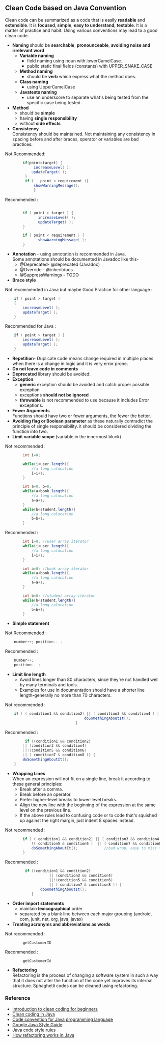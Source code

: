 ﻿## Clean Code based on Java Convention

Clean code can be summarized as a code that is easily **readable** and **extensible**. It is **focused**, **simple**, **easy to understand**, **testable**. It is a matter of practice and habit. Using various conventions may lead to a good clean code.

- **Naming** should be  **searchable**, **pronounceable**, **avoiding noise and irrelevant word**
  - **Variable naming**
    - field naming using noun with lowerCamelCase.
    - public static final fields (constants) with UPPER_SNAKE_CASE
  - **Method naming**
    - should be **verb** which express what the method does.
  - **Class naming**
    - using UpperCamelCase
  - **Javatests naming**
    - use an underscore to separate what's being tested from the specific case being tested.
- **Method**
  - should be **simple**
  - having **single responsibility**
  - without **side effects**
- **Consistency**  
  Consistency should be maintained. Not maintaining any consistency in spacing before and after braces, operator or variables are bad practices.

Not Recommended:

```java
	    if(point>target) {
	    	 increaseLevel( );
	        updateTarget( );
	     }
	     if	(	point < requirement	){
		     showWarningMessage();
		     }
```

Recommended :

```java

	    if ( point > target ) {
	    	   increaseLevel( );
	    	   updateTarget( );
	    }

	    if ( point < requirement ) {
	    	   showWarningMessage( );
	    }
```

- **Annotation** - using annotation is recommended in Java.  
  Some annotations should be documented in Javadoc like this- 
  - @Deprecated- @deprecated (Javadoc) 
  - @Override - @inheritdocs 
  - @SuppressWarnings - TODO
- **Brace style**  

Not recommended in Java but maybe Good Practice for other language :

```java
	if ( point > target )
	{
		increaseLevel( );
		updateTarget( );
	}
```

Recommended for Java :

```java
	if ( point > target ) {
		increaseLevel( );
		updateTarget( );
	}
```

- **Repetition**- Duplicate code means change required in multiple places when there is a change in logic and it is very error prone.
- **Do not leave code in comments**
- **Deprecated** library should be avoided.
- **Exception**
  - **generic** exception should be avoided and catch proper possible exception
  - exceptions **should not be ignored**
  - **throwable** is not recommended to use because it includes Error exceptions.
- **Fewer Arguments**  
  Functions should have two or fewer arguments, the fewer the better.
- **Avoiding flag or Boolean parameter** as these naturally contradict the principle of single responsibility. it should be considered dividing the function into two.
- **Limit variable scope** (variable in the innermost block)  

Not recommended :

```java
	    int i=0;

	    while(i<user.length){
	    	//a long calucation
	    	i=i+1;
	    }

	    int a=0, b=0;
	    while(a<book.length){
	    	//a long calucation
	    	a=a+1;
	    }
	    while(b<student.length){
	    	//a long calucation
	    	b=b+1;
	    }
```

Recommended :

```java
	    int i=0; //user array iterator
	    while(i<user.length){
	    	//a long calucation
	    	i=i+1;
	    }

	    int a=0; //book array iterator
	    while(a<book.length){
	    	//a long calucation
	    	a=a+1;
	    }

	    int b=0; //student array iterator
	    while(b<student.length){
	    	//a long calucation
	    	b=b+1;
	    }
```

- **Simple statement**  

Not Recommended :

```java
	number++; position-- ;
```

Recommended :

```java
	number++;
	position-- ;
```

- **Limit line length**
  - Avoid lines longer than 80 characters, since they're not handled well by many terminals and tools.
  - Examples for use in documentation should have a shorter line length-generally no more than 70 characters.

Not recommended :

```java
	if ( ( condition1 && condition2) || ( condition3 && condition4 ) || !( condition5 & condition6 )  || ( condition7 && condition8 ) ) {
					        	    doSomethingAboutIt();
					        	}
```

Recommended :

```java
	     if ((condition1 && condition2)
		|| (condition3 && condition4)
		||!(condition5 && condition6)
		|| ( condition7 & condition8 )) {
	    doSomethingAboutIt();
	}
```

- **Wrapping Lines**  
  When an expression will not fit on a single line, break it according to these general principles: 
  - Break after a comma. 
  - Break before an operator. 
  - Prefer higher-level breaks to lower-level breaks. 
  - Align the new line with the beginning of the expression at the same level on the previous line. 
  - If the above rules lead to confusing code or to code that's squished up against the right margin, just indent 8 spaces instead.

Not recommended :

```java
		if ( ( condition1 && condition2) || ( condition3 && condition4 ) ||
			!( condition5 & condition6 )  || ( condition7 && condition8 ) ) {
		    doSomethingAboutIt();            //bad wrap, easy to miss this line
		}
```

Recommended :

```java
	     if ((condition1 && condition2)
	                || (condition3 && condition4)
	                ||!(condition5 && condition6)
	                || ( condition7 & condition8 )) {
	            doSomethingAboutIt();
	        }
```

- **Order import statements**
  - maintain **lexicographical** order
  - separated by a blank line between each major grouping (android, com, junit, net, org, java, javax)
- **Treating acronyms and abbreviations as words**  

Not recommended :

```
	    getCustomerID
```

Recommended :

```
	    getCustomerId
```

- **Refactoring**  
  Refactoring is the process of changing a software system in such a way that it does not alter the function of the code yet improves its internal structure. Sphaghetti codes can be cleaned using refactoring.

### Reference

- [Introduction to clean coding for beginners](https://www.freecodecamp.org/news/clean-coding-for-beginners/)
- [Clean coding in Java](https://www.baeldung.com/java-clean-code#:~:text=Broadly,%20clean%20code%20can%20be,tutorial%20how%20this%20builds%20up.)
- [Code convention for Java programming language](https://source.android.com/setup/contribute/code-style#define-fields-in-standard-places)
- [Google Java Style Guide](https://google.github.io/styleguide/javaguide.html)
- [Java code style rules](https://source.android.com/setup/contribute/code-style#define-fields-in-standard-places)
- [How refactoring works in Java](https://codegym.cc/groups/posts/196-how-refactoring-works-in-java)
